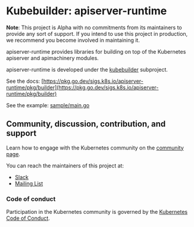 # Kubebuilder: apiserver-runtime

**Note**: This project is Alpha with no commitments from its maintainers to provide any sort of support.
If you intend to use this project in production, we recommend you become involved in maintaining it.

apiserver-runtime provides libraries for building on top of the Kubernetes apiserver and apimachinery modules.

apiserver-runtime is developed under the [kubebuilder](https://github.com/kubernetes-sigs/kubebuilder) subproject.

See the docs: [https://pkg.go.dev/sigs.k8s.io/apiserver-runtime/pkg/builder](https://pkg.go.dev/sigs.k8s.io/apiserver-runtime/pkg/builder)

See the example: [sample/main.go](sample/main.go)

## Community, discussion, contribution, and support

Learn how to engage with the Kubernetes community on the [community page](http://kubernetes.io/community/).

You can reach the maintainers of this project at:

- [Slack](http://slack.k8s.io/)
- [Mailing List](https://groups.google.com/forum/#!forum/kubebuilder)

### Code of conduct

Participation in the Kubernetes community is governed by the [Kubernetes Code of Conduct](code-of-conduct.md).

[owners]: https://git.k8s.io/community/contributors/guide/owners.md
[Creative Commons 4.0]: https://git.k8s.io/website/LICENSE
